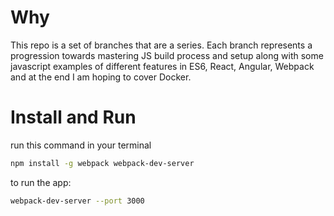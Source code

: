 # Why
This repo is a set of branches that are a series. Each branch represents a progression towards mastering JS build process and setup along with some javascript examples of different features in ES6,     React, Angular, Webpack and at the end I am hoping to cover Docker.

# Install and Run
run this command in your terminal
```sh
npm install -g webpack webpack-dev-server
```
to run the app:
```sh
webpack-dev-server --port 3000
```
